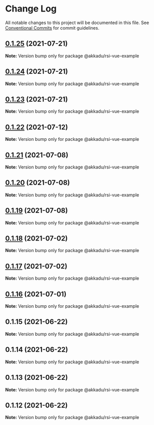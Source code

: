 # Change Log

All notable changes to this project will be documented in this file.
See [Conventional Commits](https://conventionalcommits.org) for commit guidelines.

## [0.1.25](https://github.com/Akkadu/rsi-api-widgets/compare/@akkadu/rsi-vue-example@0.1.24...@akkadu/rsi-vue-example@0.1.25) (2021-07-21)

**Note:** Version bump only for package @akkadu/rsi-vue-example





## [0.1.24](https://github.com/Akkadu/rsi-api-widgets/compare/@akkadu/rsi-vue-example@0.1.23...@akkadu/rsi-vue-example@0.1.24) (2021-07-21)

**Note:** Version bump only for package @akkadu/rsi-vue-example





## [0.1.23](https://github.com/Akkadu/rsi-api-widgets/compare/@akkadu/rsi-vue-example@0.1.22...@akkadu/rsi-vue-example@0.1.23) (2021-07-21)

**Note:** Version bump only for package @akkadu/rsi-vue-example





## [0.1.22](https://github.com/Akkadu/rsi-api-widgets/compare/@akkadu/rsi-vue-example@0.1.21...@akkadu/rsi-vue-example@0.1.22) (2021-07-12)

**Note:** Version bump only for package @akkadu/rsi-vue-example





## [0.1.21](https://github.com/Akkadu/rsi-api-widgets/compare/@akkadu/rsi-vue-example@0.1.20...@akkadu/rsi-vue-example@0.1.21) (2021-07-08)

**Note:** Version bump only for package @akkadu/rsi-vue-example





## [0.1.20](https://github.com/Akkadu/rsi-api-widgets/compare/@akkadu/rsi-vue-example@0.1.19...@akkadu/rsi-vue-example@0.1.20) (2021-07-08)

**Note:** Version bump only for package @akkadu/rsi-vue-example





## [0.1.19](https://github.com/Akkadu/rsi-api-widgets/compare/@akkadu/rsi-vue-example@0.1.18...@akkadu/rsi-vue-example@0.1.19) (2021-07-08)

**Note:** Version bump only for package @akkadu/rsi-vue-example





## [0.1.18](https://github.com/Akkadu/rsi-api-widgets/compare/@akkadu/rsi-vue-example@0.1.17...@akkadu/rsi-vue-example@0.1.18) (2021-07-02)

**Note:** Version bump only for package @akkadu/rsi-vue-example





## [0.1.17](https://github.com/Akkadu/rsi-api-widgets/compare/@akkadu/rsi-vue-example@0.1.16...@akkadu/rsi-vue-example@0.1.17) (2021-07-02)

**Note:** Version bump only for package @akkadu/rsi-vue-example





## [0.1.16](https://github.com/Akkadu/rsi-api-widgets/compare/@akkadu/rsi-vue-example@0.1.15...@akkadu/rsi-vue-example@0.1.16) (2021-07-01)

**Note:** Version bump only for package @akkadu/rsi-vue-example





## 0.1.15 (2021-06-22)

**Note:** Version bump only for package @akkadu/rsi-vue-example





## 0.1.14 (2021-06-22)

**Note:** Version bump only for package @akkadu/rsi-vue-example





## 0.1.13 (2021-06-22)

**Note:** Version bump only for package @akkadu/rsi-vue-example





## 0.1.12 (2021-06-22)

**Note:** Version bump only for package @akkadu/rsi-vue-example
